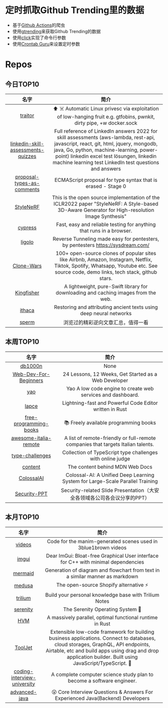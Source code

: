 # 定时抓取Github Trending里的数据
* 基于[Github Actions](https://docs.github.com/en/actions)的爬虫
* 使用[gtrending](https://github.com/hedythedev/gtrending)来获取Github Trending的数据
* 使用[click](https://github.com/pallets/click)实现了命令行参数
* 使用[Crontab Guru](https://crontab.guru/)来设置定时参数

# Repos
## 今日TOP10 
<!-- START OF DAILY_TOP10_REPOS -->
| 名字 | 简介 |
| :----: | :----: |
| [traitor](https://github.com/liamg/traitor) | ⬆️ ☠️ Automatic Linux privesc via exploitation of low-hanging fruit e.g. gtfobins, pwnkit, dirty pipe, +w docker.sock |
| [linkedin-skill-assessments-quizzes](https://github.com/Ebazhanov/linkedin-skill-assessments-quizzes) | Full reference of LinkedIn answers 2022 for skill assessments (aws-lambda, rest-api, javascript, react, git, html, jquery, mongodb, java, Go, python, machine-learning, power-point) linkedin excel test lösungen, linkedin machine learning test LinkedIn test questions and answers |
| [proposal-types-as-comments](https://github.com/giltayar/proposal-types-as-comments) | ECMAScript proposal for type syntax that is erased - Stage 0 |
| [StyleNeRF](https://github.com/facebookresearch/StyleNeRF) | This is the open source implementation of the ICLR2022 paper "StyleNeRF: A Style-based 3D-Aware Generator for High-resolution Image Synthesis" |
| [cypress](https://github.com/cypress-io/cypress) | Fast, easy and reliable testing for anything that runs in a browser. |
| [ligolo](https://github.com/sysdream/ligolo) | Reverse Tunneling made easy for pentesters, by pentesters https://sysdream.com/ |
| [Clone-Wars](https://github.com/GorvGoyl/Clone-Wars) | 100+ open-source clones of popular sites like Airbnb, Amazon, Instagram, Netflix, Tiktok, Spotify, Whatsapp, Youtube etc. See source code, demo links, tech stack, github stars. |
| [Kingfisher](https://github.com/onevcat/Kingfisher) | A lightweight, pure-Swift library for downloading and caching images from the web. |
| [ithaca](https://github.com/deepmind/ithaca) | Restoring and attributing ancient texts using deep neural networks |
| [sperm](https://github.com/darbra/sperm) | 浏览过的精彩逆向文章汇总，值得一看 |
<!-- END OF DAILY_TOP10_REPOS -->

## 本周TOP10
<!-- START OF WEEKLY_TOP10_REPOS -->
| 名字 | 简介 |
| :----: | :----: |
| [db1000n](https://github.com/Arriven/db1000n) | None |
| [Web-Dev-For-Beginners](https://github.com/microsoft/Web-Dev-For-Beginners) | 24 Lessons, 12 Weeks, Get Started as a Web Developer |
| [yao](https://github.com/YaoApp/yao) | Yao A low code engine to create web services and dashboard. |
| [lapce](https://github.com/lapce/lapce) | Lightning-fast and Powerful Code Editor written in Rust |
| [free-programming-books](https://github.com/EbookFoundation/free-programming-books) | 📚 Freely available programming books |
| [awesome-italia-remote](https://github.com/italiaremote/awesome-italia-remote) | A list of remote-friendly or full-remote companies that targets Italian talents. |
| [type-challenges](https://github.com/type-challenges/type-challenges) | Collection of TypeScript type challenges with online judge |
| [content](https://github.com/mdn/content) | The content behind MDN Web Docs |
| [ColossalAI](https://github.com/hpcaitech/ColossalAI) | Colossal-AI: A Unified Deep Learning System for Large-Scale Parallel Training |
| [Security-PPT](https://github.com/FeeiCN/Security-PPT) | Security-related Slide Presentation（大安全各领域各公司各会议分享的PPT） |
<!-- END OF WEEKLY_TOP10_REPOS -->

## 本月TOP10
<!-- START OF MONTHLY_TOP10_REPOS -->
| 名字 | 简介 |
| :----: | :----: |
| [videos](https://github.com/3b1b/videos) | Code for the manim-generated scenes used in 3blue1brown videos |
| [imgui](https://github.com/ocornut/imgui) | Dear ImGui: Bloat-free Graphical User interface for C++ with minimal dependencies |
| [mermaid](https://github.com/mermaid-js/mermaid) | Generation of diagram and flowchart from text in a similar manner as markdown |
| [medusa](https://github.com/medusajs/medusa) | The open-source Shopify alternative ⚡️ |
| [trilium](https://github.com/zadam/trilium) | Build your personal knowledge base with Trilium Notes |
| [serenity](https://github.com/SerenityOS/serenity) | The Serenity Operating System 🐞 |
| [HVM](https://github.com/Kindelia/HVM) | A massively parallel, optimal functional runtime in Rust |
| [ToolJet](https://github.com/ToolJet/ToolJet) | Extensible low-code framework for building business applications. Connect to databases, cloud storages, GraphQL, API endpoints, Airtable, etc and build apps using drag and drop application builder. Built using JavaScript/TypeScript. 🚀 |
| [coding-interview-university](https://github.com/jwasham/coding-interview-university) | A complete computer science study plan to become a software engineer. |
| [advanced-java](https://github.com/doocs/advanced-java) | 😮 Core Interview Questions & Answers For Experienced Java(Backend) Developers | 互联网 Java 工程师进阶知识完全扫盲：涵盖高并发、分布式、高可用、微服务、海量数据处理等领域知识 |
<!-- END OF MONTHLY_TOP10_REPOS -->

